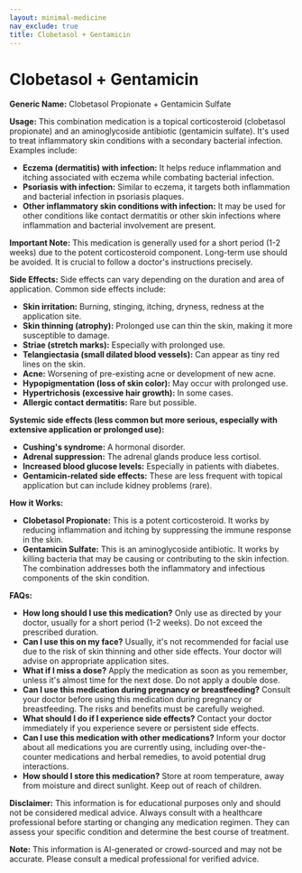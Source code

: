 ```yaml
---
layout: minimal-medicine
nav_exclude: true
title: Clobetasol + Gentamicin
---
```


# Clobetasol + Gentamicin

**Generic Name:** Clobetasol Propionate + Gentamicin Sulfate

**Usage:** This combination medication is a topical corticosteroid (clobetasol propionate) and an aminoglycoside antibiotic (gentamicin sulfate). It's used to treat inflammatory skin conditions with a secondary bacterial infection.  Examples include:

* **Eczema (dermatitis) with infection:**  It helps reduce inflammation and itching associated with eczema while combating bacterial infection.
* **Psoriasis with infection:** Similar to eczema, it targets both inflammation and bacterial infection in psoriasis plaques.
* **Other inflammatory skin conditions with infection:**  It may be used for other conditions like contact dermatitis or other skin infections where inflammation and bacterial involvement are present.

**Important Note:** This medication is generally used for a short period (1-2 weeks) due to the potent corticosteroid component.  Long-term use should be avoided.  It is crucial to follow a doctor's instructions precisely.

**Side Effects:**  Side effects can vary depending on the duration and area of application.  Common side effects include:

* **Skin irritation:** Burning, stinging, itching, dryness, redness at the application site.
* **Skin thinning (atrophy):**  Prolonged use can thin the skin, making it more susceptible to damage.
* **Striae (stretch marks):** Especially with prolonged use.
* **Telangiectasia (small dilated blood vessels):** Can appear as tiny red lines on the skin.
* **Acne:** Worsening of pre-existing acne or development of new acne.
* **Hypopigmentation (loss of skin color):** May occur with prolonged use.
* **Hypertrichosis (excessive hair growth):** In some cases.
* **Allergic contact dermatitis:**  Rare but possible.

**Systemic side effects (less common but more serious, especially with extensive application or prolonged use):**

* **Cushing's syndrome:**  A hormonal disorder.
* **Adrenal suppression:**  The adrenal glands produce less cortisol.
* **Increased blood glucose levels:** Especially in patients with diabetes.
* **Gentamicin-related side effects:**  These are less frequent with topical application but can include kidney problems (rare).

**How it Works:**

* **Clobetasol Propionate:** This is a potent corticosteroid. It works by reducing inflammation and itching by suppressing the immune response in the skin.
* **Gentamicin Sulfate:** This is an aminoglycoside antibiotic. It works by killing bacteria that may be causing or contributing to the skin infection.  The combination addresses both the inflammatory and infectious components of the skin condition.


**FAQs:**

* **How long should I use this medication?**  Only use as directed by your doctor, usually for a short period (1-2 weeks). Do not exceed the prescribed duration.
* **Can I use this on my face?**  Usually, it's not recommended for facial use due to the risk of skin thinning and other side effects.  Your doctor will advise on appropriate application sites.
* **What if I miss a dose?**  Apply the medication as soon as you remember, unless it's almost time for the next dose. Do not apply a double dose.
* **Can I use this medication during pregnancy or breastfeeding?**  Consult your doctor before using this medication during pregnancy or breastfeeding.  The risks and benefits must be carefully weighed.
* **What should I do if I experience side effects?**  Contact your doctor immediately if you experience severe or persistent side effects.
* **Can I use this medication with other medications?**  Inform your doctor about all medications you are currently using, including over-the-counter medications and herbal remedies, to avoid potential drug interactions.
* **How should I store this medication?** Store at room temperature, away from moisture and direct sunlight. Keep out of reach of children.


**Disclaimer:** This information is for educational purposes only and should not be considered medical advice. Always consult with a healthcare professional before starting or changing any medication regimen.  They can assess your specific condition and determine the best course of treatment.


**Note:** This information is AI-generated or crowd-sourced and may not be accurate. Please consult a medical professional for verified advice.